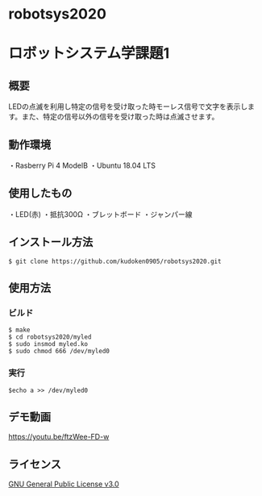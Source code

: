 # robotsys2020
# ロボットシステム学課題1
## 概要
LEDの点滅を利用し特定の信号を受け取った時モーレス信号で文字を表示します。また、特定の信号以外の信号を受け取った時は点滅させます。
## 動作環境
・Rasberry Pi 4 ModelB
・Ubuntu 18.04 LTS
## 使用したもの
・LED(赤)
・抵抗300Ω
・ブレットボード
・ジャンパー線
## インストール方法
```
$ git clone https://github.com/kudoken0905/robotsys2020.git  
```
## 使用方法
### ビルド
```
$ make  
$ cd robotsys2020/myled  
$ sudo insmod myled.ko  
$ sudo chmod 666 /dev/myled0  
```
### 実行
```
$echo a >> /dev/myled0 
```
## デモ動画
https://youtu.be/ftzWee-FD-w
## ライセンス
[GNU General Public License v3.0](https://github.com/AD58-3104/robosys_led_control/blob/main/COPYING)
